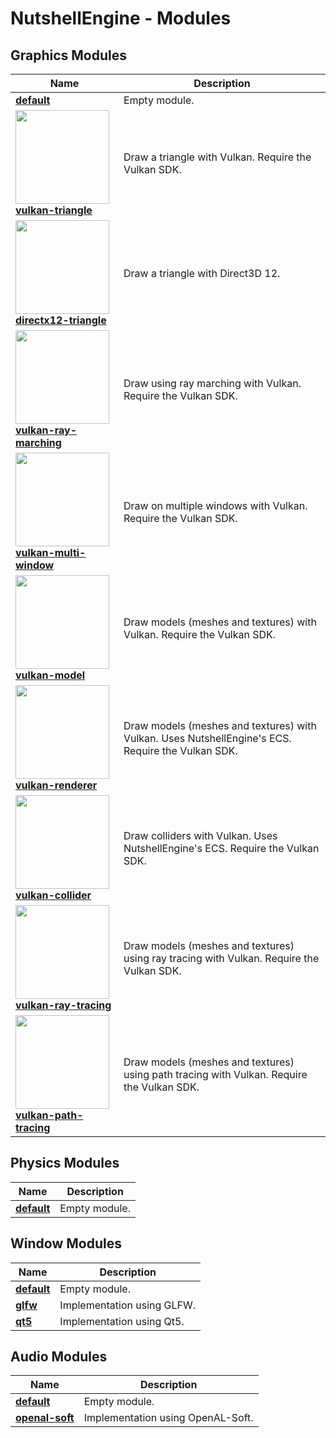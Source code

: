 # NutshellEngine - Modules

## Graphics Modules
| Name | Description |
| ------------- | ------------- |
| [**default**](https://github.com/Team-Nutshell/NutshellEngine-GraphicsModule) | Empty module. |
| <img src="https://i.imgur.com/LBZcpTa.png" width="150px"><br>[**vulkan-triangle**](https://github.com/Team-Nutshell/NutshellEngine-GraphicsModule/tree/module/vulkan-triangle) | Draw a triangle with Vulkan. Require the Vulkan SDK. |
| <img src="https://i.imgur.com/3CHyrnv.png" width="150px"><br>[**directx12-triangle**](https://github.com/Team-Nutshell/NutshellEngine-GraphicsModule/tree/module/directx12-triangle) | Draw a triangle with Direct3D 12. |
| <img src="https://i.imgur.com/7JPWwwL.png" width="150px"><br>[**vulkan-ray-marching**](https://github.com/Team-Nutshell/NutshellEngine-GraphicsModule/tree/module/vulkan-ray-marching) | Draw using ray marching with Vulkan. Require the Vulkan SDK. |
| <img src="https://i.imgur.com/WnWYMYU.png" width="150px"><br>[**vulkan-multi-window**](https://github.com/Team-Nutshell/NutshellEngine-GraphicsModule/tree/module/vulkan-multi-window) | Draw on multiple windows with Vulkan. Require the Vulkan SDK. |
| <img src="https://i.imgur.com/AfWswSa.png" width="150px"><br>[**vulkan-model**](https://github.com/Team-Nutshell/NutshellEngine-GraphicsModule/tree/module/vulkan-model) | Draw models (meshes and textures) with Vulkan. Require the Vulkan SDK. |
| <img src="https://i.imgur.com/rP4riaN.png" width="150px"><br>[**vulkan-renderer**](https://github.com/Team-Nutshell/NutshellEngine-GraphicsModule/tree/module/vulkan-renderer) | Draw models (meshes and textures) with Vulkan. Uses NutshellEngine's ECS. Require the Vulkan SDK. |
| <img src="https://i.imgur.com/Zdlfmmt.png" width="150px"><br>[**vulkan-collider**](https://github.com/Team-Nutshell/NutshellEngine-GraphicsModule/tree/module/vulkan-collider) | Draw colliders with Vulkan. Uses NutshellEngine's ECS. Require the Vulkan SDK. |
| <img src="https://i.imgur.com/W4QaQ7E.png" width="150px"><br>[**vulkan-ray-tracing**](https://github.com/Team-Nutshell/NutshellEngine-GraphicsModule/tree/module/vulkan-ray-tracing) | Draw models (meshes and textures) using ray tracing with Vulkan. Require the Vulkan SDK. |
| <img src="https://i.imgur.com/oZPHlLP.png" width="150px"><br>[**vulkan-path-tracing**](https://github.com/Team-Nutshell/NutshellEngine-GraphicsModule/tree/module/vulkan-path-tracing) | Draw models (meshes and textures) using path tracing with Vulkan. Require the Vulkan SDK. |

## Physics Modules
| Name | Description |
| ------------- | ------------- |
| [**default**](https://github.com/Team-Nutshell/NutshellEngine-PhysicsModule) | Empty module. |

## Window Modules
| Name | Description |
| ------------- | ------------- |
| [**default**](https://github.com/Team-Nutshell/NutshellEngine-WindowModule) | Empty module. |
| [**glfw**](https://github.com/Team-Nutshell/NutshellEngine-WindowModule/tree/module/glfw) | Implementation using GLFW. |
| [**qt5**](https://github.com/Team-Nutshell/NutshellEngine-WindowModule/tree/module/qt5) | Implementation using Qt5. |

## Audio Modules
| Name | Description |
| ------------- | ------------- |
| [**default**](https://github.com/Team-Nutshell/NutshellEngine-AudioModule) | Empty module. |
| [**openal-soft**](https://github.com/Team-Nutshell/NutshellEngine-AudioModule/tree/module/openal-soft) | Implementation using OpenAL-Soft. |
